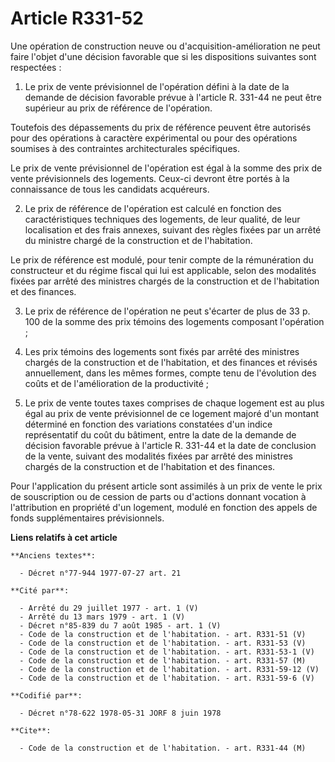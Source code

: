 # Article R331-52

Une opération de construction neuve ou d'acquisition-amélioration ne peut faire l'objet d'une décision favorable que si les
dispositions suivantes sont respectées :

1. Le prix de vente prévisionnel de l'opération défini à la date de la demande de décision favorable prévue à l'article R.
331-44 ne peut être supérieur au prix de référence de l'opération.

Toutefois des dépassements du prix de référence peuvent être autorisés pour des opérations à caractère expérimental ou pour
des opérations soumises à des contraintes architecturales spécifiques.

Le prix de vente prévisionnel de l'opération est égal à la somme des prix de vente prévisionnels des logements. Ceux-ci
devront être portés à la connaissance de tous les candidats acquéreurs.

2. Le prix de référence de l'opération est calculé en fonction des caractéristiques techniques des logements, de leur
qualité, de leur localisation et des frais annexes, suivant des règles fixées par un arrêté du ministre chargé de la
construction et de l'habitation.

Le prix de référence est modulé, pour tenir compte de la rémunération du constructeur et du régime fiscal qui lui est
applicable, selon des modalités fixées par arrêté des ministres chargés de la construction et de l'habitation et des
finances.

3. Le prix de référence de l'opération ne peut s'écarter de plus de 33 p. 100 de la somme des prix témoins des logements
composant l'opération ;

4. Les prix témoins des logements sont fixés par arrêté des ministres chargés de la construction et de l'habitation, et des
finances et révisés annuellement, dans les mêmes formes, compte tenu de l'évolution des coûts et de l'amélioration de la
productivité ;

5. Le prix de vente toutes taxes comprises de chaque logement est au plus égal au prix de vente prévisionnel de ce logement
majoré d'un montant déterminé en fonction des variations constatées d'un indice représentatif du coût du bâtiment, entre la
date de la demande de décision favorable prévue à l'article R. 331-44 et la date de conclusion de la vente, suivant des
modalités fixées par arrêté des ministres chargés de la construction et de l'habitation et des finances.

Pour l'application du présent article sont assimilés à un prix de vente le prix de souscription ou de cession de parts ou
d'actions donnant vocation à l'attribution en propriété d'un logement, modulé en fonction des appels de fonds supplémentaires
prévisionnels.

**Liens relatifs à cet article**

	**Anciens textes**:

	  - Décret n°77-944 1977-07-27 art. 21

	**Cité par**:

	  - Arrêté du 29 juillet 1977 - art. 1 (V)
	  - Arrêté du 13 mars 1979 - art. 1 (V)
	  - Décret n°85-839 du 7 août 1985 - art. 1 (V)
	  - Code de la construction et de l'habitation. - art. R331-51 (V)
	  - Code de la construction et de l'habitation. - art. R331-53 (V)
	  - Code de la construction et de l'habitation. - art. R331-53-1 (V)
	  - Code de la construction et de l'habitation. - art. R331-57 (M)
	  - Code de la construction et de l'habitation. - art. R331-59-12 (V)
	  - Code de la construction et de l'habitation. - art. R331-59-6 (V)

	**Codifié par**:

	  - Décret n°78-622 1978-05-31 JORF 8 juin 1978

	**Cite**:

	  - Code de la construction et de l'habitation. - art. R331-44 (M)
